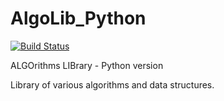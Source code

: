 # AlgoLib_Python
[![Build Status](https://travis-ci.org/ref-humbold/AlgoLib_Python.svg?branch=master)](https://travis-ci.org/ref-humbold/AlgoLib_Python)

ALGOrithms LIBrary - Python version

Library of various algorithms and data structures.
